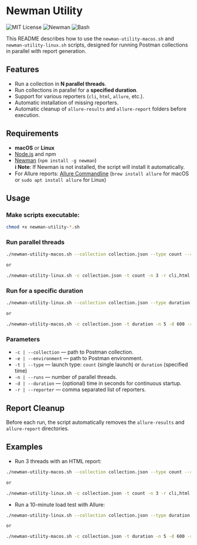 # Newman Utility

![MIT License](https://img.shields.io/badge/license-MIT-blue.svg)
![Newman](https://img.shields.io/badge/built%20with-Newman-FF6C37?logo=postman)
![Bash](https://img.shields.io/badge/shell-Bash-4EAA25?logo=gnu-bash)


This README describes how to use the `newman-utility-macos.sh` and `newman-utility-linux.sh` scripts, designed for running Postman collections in parallel with report generation.

## Features

- Run a collection in **N parallel threads**.
- Run collections in parallel for a **specified duration**.
- Support for various reporters (`cli`, `html`, `allure`, etc.).
- Automatic installation of missing reporters.
- Automatic cleanup of `allure-results` and `allure-report` folders before execution.

## Requirements

- **macOS** or **Linux**
- [Node.js](https://nodejs.org/) and npm
- [Newman](https://www.npmjs.com/package/newman) (`npm install -g newman`)  
**ℹ️ Note**: If Newman is not installed, the script will install it automatically.
- For Allure reports: [Allure Commandline](https://docs.qameta.io/allure/) (`brew install allure` for macOS or `sudo apt install allure` for Linux)

## Usage

### Make scripts executable:
```bash
chmod +x newman-utility-*.sh
```

### Run parallel threads

```bash
./newman-utility-macos.sh --collection collection.json --type count --runs 3 --reporter cli,html

or

./newman-utility-linux.sh -c collection.json -t count -n 3 -r cli,html
```

### Run for a specific duration

```bash
./newman-utility-linux.sh --collection collection.json --type duration --runs 5 --duration 600 --reporter cli,allure

or

./newman-utility-macos.sh -c collection.json -t duration -n 5 -d 600 -r cli,allure
```

### Parameters

- `-c | --collection` — path to Postman collection.
- `-e | --environment` — path to Postman environment.
- `-t | --type` — launch type: `count` (single launch) or `duration` (specified time)
- `-n | --runs` — number of parallel threads.
- `-d | --duration` — (optional) time in seconds for continuous startup.
- `-r | --reporter` — comma separated list of reporters.

## Report Cleanup

Before each run, the script automatically removes the `allure-results` and `allure-report` directories.

## Examples

- Run 3 threads with an HTML report:

```bash
./newman-utility-macos.sh --collection collection.json --type count --runs 3 --reporter cli,html

or

./newman-utility-linux.sh -c collection.json -t count -n 3 -r cli,html
```

- Run a 10-minute load test with Allure:

```bash
./newman-utility-linux.sh --collection collection.json --type duration --runs 5 --duration 600 --reporter cli,allure

or

./newman-utility-macos.sh -c collection.json -t duration -n 5 -d 600 -r cli,allure
```